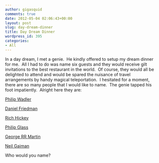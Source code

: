 ```yaml
---
author: gigasquid
comments: true
date: 2012-05-04 02:06:43+00:00
layout: post
slug: day-dream-dinner
title: Day Dream Dinner
wordpress_id: 395
categories:
- All
---
```


In a day dream, I met a genie.  He kindly offered to setup my dream dinner for me.  All I had to do was name six guests and they would receive gilt invitations to the best restaurant in the world.  Of course, they would all be delighted to attend and would be spared the nuisance of travel arrangements by handy magical teleportation.  I hesitated for a moment, there are so many people that I would like to name.  The genie tapped his foot impatiently.  Alright here they are:



[Philip Wadler](http://en.wikipedia.org/wiki/Philip_Wadler)

[Daniel Friedman](http://en.wikipedia.org/wiki/Daniel_P._Friedman)

[Rich Hickey](http://en.wikipedia.org/wiki/Rich_Hickey)

[Philip Glass](http://en.wikipedia.org/wiki/Philip_Glass)

[George RR Martin](http://en.wikipedia.org/wiki/George_R._R._Martin)

[Neil Gaiman](http://en.wikipedia.org/wiki/Neil_gaiman)



Who would you name?
